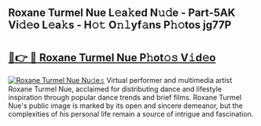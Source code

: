 ## Roxane Turmel Nue L𝚎a𝚔ed N𝚞𝚍e - Part-5AK Vi𝚍𝚎o L𝚎a𝚔s - H𝚘𝚝 O𝚗𝚕yf𝚊ns P𝚑𝚘tos jg77P

# <h2><a href="http://kfc4c2.oniu.top/?m=Roxane+Turmel+Nue">🔗👉 🔴 Roxane Turmel Nue P𝚑ot𝚘𝚜 V𝚒d𝚎o</a></h2>

[![Roxane Turmel Nue Nu𝚍e𝚜](https://i.imgur.com/0qMVB7G.gif)](http://kfc4c2.oniu.top/?m=Roxane+Turmel+Nue)
Virtual performer and multimedia artist Roxane Turmel Nue, acclaimed for distributing dance and lifestyle inspiration through popular dance trends and brief films. Roxane Turmel Nue's public image is marked by its open and sincere demeanor, but the complexities of his personal life remain a source of intrigue and fascination.  
